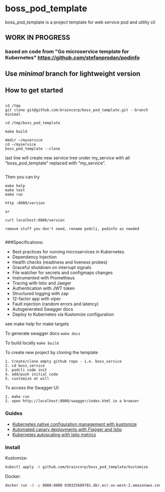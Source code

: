 # boss_pod_template

boss_pod_template is a project template for web service pod and utility cli  

## WORK IN PROGRESS

### based on code from "Go microservice template for Kubernetes" https://github.com/stefanprodan/podinfo

## Use *minimal* branch for lightweight version

## How to get started

```

cd /tmp
git clone git@github.com:braincorp/boss_pod_template.git --branch minimal

cd /tmp/boss_pod_template

make build

mkdir ~/myservice
cd ~/myservice
boss_pod_template --clone

```

last line will create new service tree under my_service with all "boss_pod_template" replaced with "my_service".

```

```
Then you can try
```
make help
make test
make run

http :8080/version 

or 

curl localhost:8080/version

remove stuff you don't need, rename podcli, podinfo as needed


```

###Specifications:

* Best practices for running microservices in Kubernetes.
* Dependency Injection
* Health checks (readiness and liveness probes)
* Graceful shutdown on interrupt signals
* File watcher for secrets and configmaps changes
* Instrumented with Prometheus
* Tracing with Istio and Jaeger
* Authentication with JWT token
* Structured logging with zap 
* 12-factor app with viper
* Fault injection (random errors and latency)
* Autogenerated Swagger docs
* Deploy to Kubernetes via Kustomize configuration

see make help for make targets

To generate swagger docs
`make docs`
 
To build locally
`make build`

To create new project by cloning the template
```text
1. Create/clone empty github repo - i.e. boss_service
2. cd boss_service
3. podcli code init
4. add/push initial code
5. customize at will  
```

To access the Swagger UI:
```text
1. make run
2. open http://localhost:8080/swagger/index.html in a browser
```

### Guides

* [Kubernetes native configuration management with kustomize](https://kustomize.io)
* [Automated canary deployments with Flagger and Istio](https://medium.com/google-cloud/automated-canary-deployments-with-flagger-and-istio-ac747827f9d1)
* [Kubernetes autoscaling with Istio metrics](https://medium.com/google-cloud/kubernetes-autoscaling-with-istio-metrics-76442253a45a)


### Install

Kustomize:

```bash
kubectl apply -k github.com/braincorp/boss_pod_template/kustomize
```

Docker:

```bash
docker run -d -p 8080:8080 930325689781.dkr.ecr.us-west-2.amazonaws.com/boss_pod_template
```